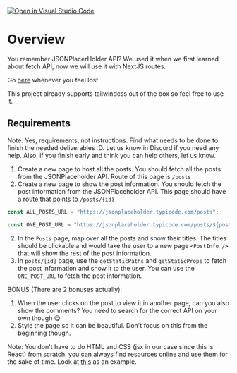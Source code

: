 [![Open in Visual Studio Code](https://classroom.github.com/assets/open-in-vscode-718a45dd9cf7e7f842a935f5ebbe5719a5e09af4491e668f4dbf3b35d5cca122.svg)](https://classroom.github.com/online_ide?assignment_repo_id=12698241&assignment_repo_type=AssignmentRepo)
# Overview

You remember JSONPlacerHolder API? We used it when we first learned about fetch API, now we will use it with NextJS routes.

Go [here](https://nextjs.org/docs/pages/building-your-application/routing/dynamic-routes) whenever you feel lost

This project already supports tailwindcss out of the box so feel free to use it.

## Requirements

Note: Yes, requirements, not instructions. Find what needs to be done to finish the needed deliverables :D. Let us know in Discord if you need any help. Also, if you finish early and think you can help others, let us know.

1. Create a new page to host all the posts. You should fetch all the posts from the JSONPlaceholder API. Route of this page is `/posts`
2. Create a new page to show the post information. You should fetch the post information from the JSONPlaceholder API. This page should have a route that points to `/posts/{id}`

```jsx
const ALL_POSTS_URL = "https://jsonplaceholder.typicode.com/posts";

const ONE_POST_URL = "https://jsonplaceholder.typicode.com/posts/${postId}";
```

2. In the `Posts` page, map over all the posts and show their titles. The titles should be clickable and would take the user to a new page `<PostInfo />` that will show the rest of the post information.
3. In `posts/[id]` page, use the `getStaticPaths` and `getStaticProps` to fetch the post information and show it to the user. You can use the `ONE_POST_URL` to fetch the post information.

BONUS (There are 2 bonuses actually):

1. When the user clicks on the post to view it in another page, can you also show the comments? You need to search for the correct API on your own though 😋
2. Style the page so it can be beautiful. Don't focus on this from the beginning though.

Note: You don't have to do HTML and CSS (jsx in our case since this is React) from scratch, you can always find resources online and use them for the sake of time. Look at [this](https://tailwindcomponents.com/component/post-artical) as an example.
